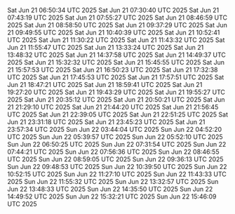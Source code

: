 
Sat Jun 21 06:50:34 UTC 2025
Sat Jun 21 07:30:40 UTC 2025
Sat Jun 21 07:43:19 UTC 2025
Sat Jun 21 07:55:27 UTC 2025
Sat Jun 21 08:46:59 UTC 2025
Sat Jun 21 08:58:50 UTC 2025
Sat Jun 21 09:37:29 UTC 2025
Sat Jun 21 09:49:55 UTC 2025
Sat Jun 21 10:40:39 UTC 2025
Sat Jun 21 10:52:41 UTC 2025
Sat Jun 21 11:30:22 UTC 2025
Sat Jun 21 11:43:32 UTC 2025
Sat Jun 21 11:55:47 UTC 2025
Sat Jun 21 13:33:24 UTC 2025
Sat Jun 21 13:48:32 UTC 2025
Sat Jun 21 14:37:58 UTC 2025
Sat Jun 21 14:49:37 UTC 2025
Sat Jun 21 15:32:32 UTC 2025
Sat Jun 21 15:45:55 UTC 2025
Sat Jun 21 15:57:53 UTC 2025
Sat Jun 21 16:50:23 UTC 2025
Sat Jun 21 17:32:38 UTC 2025
Sat Jun 21 17:45:53 UTC 2025
Sat Jun 21 17:57:51 UTC 2025
Sat Jun 21 18:47:21 UTC 2025
Sat Jun 21 18:59:41 UTC 2025
Sat Jun 21 19:27:20 UTC 2025
Sat Jun 21 19:43:29 UTC 2025
Sat Jun 21 19:55:27 UTC 2025
Sat Jun 21 20:35:12 UTC 2025
Sat Jun 21 20:50:21 UTC 2025
Sat Jun 21 21:29:10 UTC 2025
Sat Jun 21 21:44:20 UTC 2025
Sat Jun 21 21:56:45 UTC 2025
Sat Jun 21 22:39:05 UTC 2025
Sat Jun 21 22:51:25 UTC 2025
Sat Jun 21 23:31:18 UTC 2025
Sat Jun 21 23:45:23 UTC 2025
Sat Jun 21 23:57:34 UTC 2025
Sun Jun 22 03:44:04 UTC 2025
Sun Jun 22 04:52:20 UTC 2025
Sun Jun 22 05:39:57 UTC 2025
Sun Jun 22 05:52:10 UTC 2025
Sun Jun 22 06:50:25 UTC 2025
Sun Jun 22 07:31:54 UTC 2025
Sun Jun 22 07:44:21 UTC 2025
Sun Jun 22 07:56:36 UTC 2025
Sun Jun 22 08:46:55 UTC 2025
Sun Jun 22 08:59:05 UTC 2025
Sun Jun 22 09:36:13 UTC 2025
Sun Jun 22 09:48:53 UTC 2025
Sun Jun 22 10:39:50 UTC 2025
Sun Jun 22 10:52:15 UTC 2025
Sun Jun 22 11:27:10 UTC 2025
Sun Jun 22 11:43:33 UTC 2025
Sun Jun 22 11:55:32 UTC 2025
Sun Jun 22 13:32:57 UTC 2025
Sun Jun 22 13:48:33 UTC 2025
Sun Jun 22 14:35:50 UTC 2025
Sun Jun 22 14:49:52 UTC 2025
Sun Jun 22 15:32:21 UTC 2025
Sun Jun 22 15:46:09 UTC 2025
